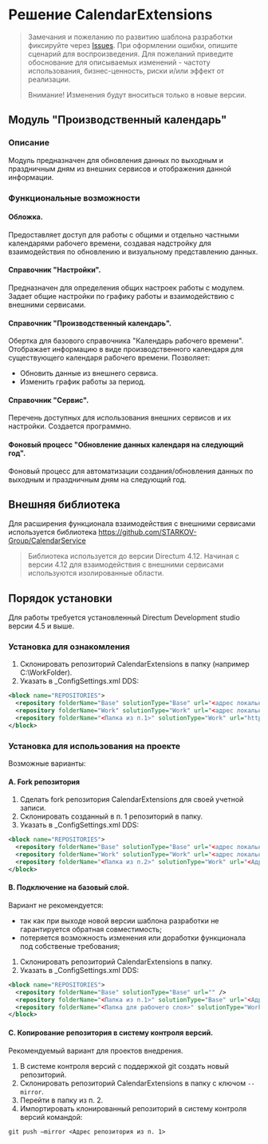 # Решение CalendarExtensions
> Замечания и пожеланию по развитию шаблона разработки фиксируйте через [Issues](https://github.com/STARKOV-Group/CalendarExtensions/issues).
При оформлении ошибки, опишите сценарий для воспроизведения. Для пожеланий приведите обоснование для описываемых изменений - частоту использования, бизнес-ценность, риски и/или эффект от реализации.
> 
> Внимание! Изменения будут вноситься только в новые версии.

## Модуль "Производственный календарь"
### Описание

Модуль предназначен для обновления данных по выходным и праздничным дням из внешних сервисов и отображения данной информации.

### Функциональные возможности

#### **Обложка.**
Предоставляет доступ для работы с общими и отдельно частными календарями рабочего времени, создавая надстройку для взаимодействия по обновлению и визуальному представлению данных.

#### **Справочник "Настройки".**
Предназначен для определения общих настроек работы с модулем. 
Задает общие настройки по графику работы и взаимодействию с внешними сервисами.

#### **Справочник "Производственный календарь".**
Обертка для базового справочника "Календарь рабочего времени".
Отображает информацию в виде производственного календаря для существующего календаря рабочего времени. 
Позволяет:
- Обновить данные из внешнего сервиса.
- Изменить график работы за период.

#### **Справочник "Сервис".**
Перечень доступных для использования внешних сервисов и их настройки. Создается программно.

#### **Фоновый процесс "Обновление данных календаря на следующий год".**
Фоновый процесс для автоматизации создания/обновления данных по выходным и праздничным дням на следующий год.

## Внешняя библиотека
Для расширения функционала взаимодействия с внешними сервисами используется библиотека https://github.com/STARKOV-Group/CalendarService
> Библиотека используется до версии Directum 4.12. Начиная с версии 4.12 для взаимодействия с внешними сервисами используются изолированные области.

## Порядок установки
Для работы требуется установленный Directum Development studio версии 4.5 и выше.

### Установка для ознакомления
1. Склонировать репозиторий CalendarExtensions в папку (например C:\WorkFolder).
2. Указать в _ConfigSettings.xml DDS:
```xml
<block name="REPOSITORIES">
  <repository folderName="Base" solutionType="Base" url="<адрес локального репозитория>" />
  <repository folderName="Work" solutionType="Work" url="<адрес локального репозитория>" />
  <repository folderName="<Папка из п.1>" solutionType="Work" url="https://github.com/STARKOV-Group/CalendarExtensions" />
</block>
```

### Установка для использования на проекте
Возможные варианты:

#### A. Fork репозитория
1. Сделать fork репозитория CalendarExtensions для своей учетной записи.
2. Склонировать созданный в п. 1 репозиторий в папку.
3. Указать в _ConfigSettings.xml DDS:
```xml
<block name="REPOSITORIES">
  <repository folderName="Base" solutionType="Base" url="<адрес локального репозитория>" />
  <repository folderName="Work" solutionType="Work" url="<адрес локального репозитория>" />
  <repository folderName="<Папка из п.2>" solutionType="Work" url="<Адрес репозитория gitHub учетной записи пользователя из п. 1>" />
</block>
```

#### B. Подключение на базовый слой.
Вариант не рекомендуется:
* так как при выходе новой версии шаблона разработки не гарантируется обратная совместимость;
* потеряется возможность изменения или доработки функционала под собственые требования;

1. Склонировать репозиторий CalendarExtensions в папку.
2. Указать в _ConfigSettings.xml DDS:
```xml
<block name="REPOSITORIES">
  <repository folderName="Base" solutionType="Base" url="" /> 
  <repository folderName="<Папка из п.1>" solutionType="Base" url="<Адрес репозитория gitHub>" />
  <repository folderName="<Папка для рабочего слоя>" solutionType="Work" url="https://github.com/STARKOV-Group/CalendarExtensions" />
</block>
```

#### C. Копирование репозитория в систему контроля версий.
Рекомендуемый вариант для проектов внедрения.

1. В системе контроля версий с поддержкой git создать новый репозиторий.
2. Склонировать репозиторий CalendarExtensions в папку с ключом ```--mirror```.
3. Перейти в папку из п. 2.
4. Импортировать клонированный репозиторий в систему контроля версий командой:
```
git push –mirror <Адрес репозитория из п. 1>
```
